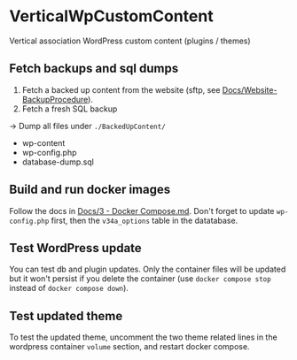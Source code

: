 # VerticalWpCustomContent

Vertical association WordPress custom content (plugins / themes)

## Fetch backups and sql dumps

1. Fetch a backed up content from the website (sftp, see [Docs/Website-BackupProcedure](Docs/1%20-%20WebsiteBackupProcedure.md)).
2. Fetch a fresh SQL backup

-> Dump all files under `./BackedUpContent/`

* wp-content
* wp-config.php
* database-dump.sql

## Build and run docker images

Follow the docs in [Docs/3 - Docker Compose.md](Docs/3%20-%20Docker%20Compose.md).
Don't forget to update `wp-config.php` first, then the `v34a_options` table in the datatabase.  

## Test WordPress update

You can test db and plugin updates. Only the container files will be updated but it won't persist if you delete the container (use `docker compose stop` instead of `docker compose down`).  

## Test updated theme

To test the updated theme, uncomment the two theme related lines in the wordpress container `volume` section, and restart docker compose.  
